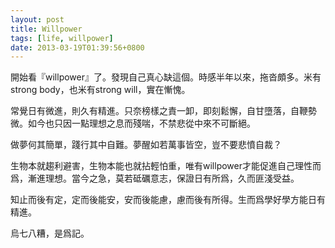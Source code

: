 ```yaml
---
layout: post
title: Willpower
tags: [life, willpower]
date: 2013-03-19T01:39:56+0800
---
```


開始看『willpower』了。發現自己真心缺這個。時感半年以來，拖沓頗多。米有strong body，也米有strong will，實在慚愧。

常覺日有微進，則久有精進。只奈榜樣之責一卸，即刻鬆懈，自甘墮落，自鞭勢微。如今也只因一點理想之息而殘喘，不禁悲從中來不可斷絕。

做夢何其簡單，踐行其中自難。夢醒如若萬事皆空，豈不要悲憤自裁？

生物本就趨利避害，生物本能也就拈輕怕重，唯有willpower才能促進自己理性而爲，漸進理想。當今之急，莫若砥礪意志，保證日有所爲，久而匪淺受益。

知止而後有定，定而後能安，安而後能慮，慮而後有所得。生而爲學好學方能日有精進。

烏七八糟，是爲記。